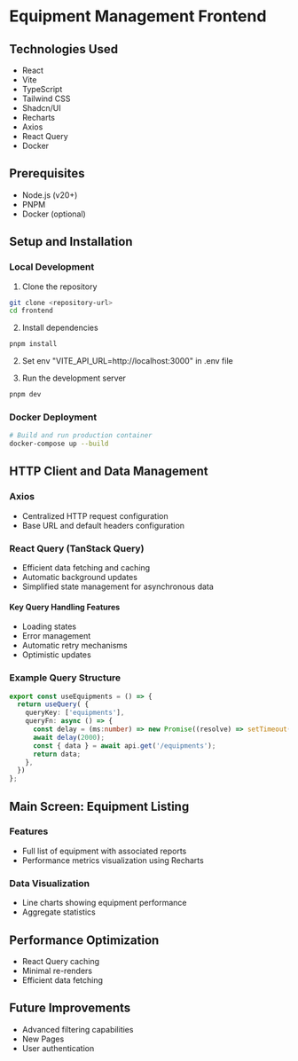 # Equipment Management Frontend
## Technologies Used

- React
- Vite
- TypeScript
- Tailwind CSS
- Shadcn/UI
- Recharts
- Axios
- React Query
- Docker

## Prerequisites

- Node.js (v20+)
- PNPM
- Docker (optional)

## Setup and Installation

### Local Development

1. Clone the repository
```bash
git clone <repository-url>
cd frontend
```

2. Install dependencies
```bash
pnpm install
```

2. Set env "VITE_API_URL=http://localhost:3000" in .env file

3. Run the development server
```bash
pnpm dev
```

### Docker Deployment

```bash
# Build and run production container
docker-compose up --build
```

## HTTP Client and Data Management

### Axios
- Centralized HTTP request configuration
- Base URL and default headers configuration

### React Query (TanStack Query)
- Efficient data fetching and caching
- Automatic background updates
- Simplified state management for asynchronous data

#### Key Query Handling Features
- Loading states
- Error management
- Automatic retry mechanisms
- Optimistic updates

### Example Query Structure
```typescript
export const useEquipments = () => {
  return useQuery( {
    queryKey: ['equipments'],
    queryFn: async () => {
      const delay = (ms:number) => new Promise((resolve) => setTimeout(resolve, ms));
      await delay(2000);  
      const { data } = await api.get('/equipments');
      return data;
    },
  })
};
```

## Main Screen: Equipment Listing

### Features
- Full list of equipment with associated reports
- Performance metrics visualization using Recharts

### Data Visualization
- Line charts showing equipment performance
- Aggregate statistics

## Performance Optimization
- React Query caching
- Minimal re-renders
- Efficient data fetching

## Future Improvements
- Advanced filtering capabilities
- New Pages
- User authentication